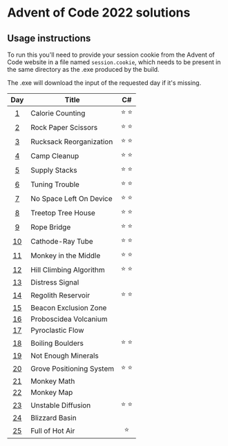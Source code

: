 # Advent of Code 2022 solutions

## Usage instructions
To run this you'll need to provide your session cookie from the Advent of Code website in a file named `session.cookie`, which needs to be present in the same directory as the .exe produced by the build.

The .exe will download the input of the requested day if it's missing.


| Day                                        | Title                    | C#            |
|:------------------------------------------:| ------------------------ |:-------------:|
|  [1](https://adventofcode.com/2022/day/1)  | Calorie Counting         | :star: :star: |
|  [2](https://adventofcode.com/2022/day/2)  | Rock Paper Scissors      | :star: :star: |
|  [3](https://adventofcode.com/2022/day/3)  | Rucksack Reorganization  | :star: :star: |
|  [4](https://adventofcode.com/2022/day/4)  | Camp Cleanup             | :star: :star: |
|  [5](https://adventofcode.com/2022/day/5)  | Supply Stacks            | :star: :star: |
|  [6](https://adventofcode.com/2022/day/6)  | Tuning Trouble           | :star: :star: |
|  [7](https://adventofcode.com/2022/day/7)  | No Space Left On Device  | :star: :star: |
|  [8](https://adventofcode.com/2022/day/8)  | Treetop Tree House       | :star: :star: |
|  [9](https://adventofcode.com/2022/day/9)  | Rope Bridge              | :star: :star: |
| [10](https://adventofcode.com/2022/day/10) | Cathode-Ray Tube         | :star: :star: |
| [11](https://adventofcode.com/2022/day/11) | Monkey in the Middle     | :star: :star: |
| [12](https://adventofcode.com/2022/day/12) | Hill Climbing Algorithm  | :star: :star: |
| [13](https://adventofcode.com/2022/day/13) | Distress Signal          |               |
| [14](https://adventofcode.com/2022/day/14) | Regolith Reservoir       | :star: :star: |
| [15](https://adventofcode.com/2022/day/15) | Beacon Exclusion Zone    |               |
| [16](https://adventofcode.com/2022/day/16) | Proboscidea Volcanium    |               |
| [17](https://adventofcode.com/2022/day/17) | Pyroclastic Flow         |               |
| [18](https://adventofcode.com/2022/day/18) | Boiling Boulders         | :star: :star: |
| [19](https://adventofcode.com/2022/day/19) | Not Enough Minerals      |               |
| [20](https://adventofcode.com/2022/day/20) | Grove Positioning System | :star: :star: |
| [21](https://adventofcode.com/2022/day/21) | Monkey Math              |               |
| [22](https://adventofcode.com/2022/day/22) | Monkey Map               |               |
| [23](https://adventofcode.com/2022/day/23) | Unstable Diffusion       | :star: :star: |
| [24](https://adventofcode.com/2022/day/24) | Blizzard Basin           |               |
| [25](https://adventofcode.com/2022/day/25) | Full of Hot Air          | :star:        |
